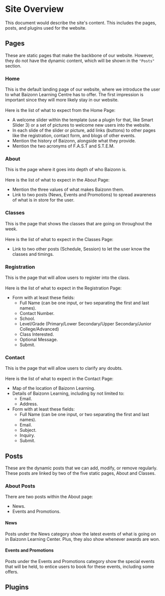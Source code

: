 # Site Overview
This document would describe the site's content. This includes the pages, posts, and plugins used for the website.

## Pages
These are static pages that make the backbone of our website. However, they do not have the dynamic content, which will be shown in the `"Posts"` section.

### Home
This is the default landing page of our website, where we introduce the user to what Baizonn Learning Centre has to offer. The first impression is important since they will more likely stay in our website.<br><br>
Here is the list of what to expect from the Home Page:
- A welcome slider within the template (use a plugin for that, like Smart Slider 3) or a set of pictures to welcome new users into the website.
- In each slide of the slider or picture, add links (buttons) to other pages like the registration, contact form, and blogs of other events.
- Mention the history of Baizonn, alongside what they provide.
- Mention the two acronyms of F.A.S.T and S.T.E.M.

### About
This is the page where it goes into depth of who Baizonn is.<br><br>
Here is the list of what to expect in the About Page:
- Mention the three values of what makes Baizonn them.
- Link to two posts (News, Events and Promotions) to spread awareness of what is in store for the user.

### Classes
This is the page that shows the classes that are going on throughout the week.<br><br>
Here is the list of what to expect in the Classes Page:
- Link to two other posts (Schedule, Session) to let the user know the classes and timings.

### Registration
This is the page that will allow users to register into the class.<br><br>
Here is the list of what to expect in the Registration Page:
- Form with at least these fields:
    - Full Name (can be one input, or two separating the first and last names).
    - Contact Number.
    - School.
    - Level/Grade (Primary/Lower Secondary/Upper Secondary/Junior College/Advanced)
    - Class Interested.
    - Optional Message.
    - Submit.

### Contact
This is the page that will allow users to clarify any doubts.<br><br>
Here is the list of what to expect in the Contact Page:
- Map of the location of Baizonn Learning.
- Details of Baizonn Learning, including by not limited to:
    - Email.
    - Address.
- Form with at least these fields:
    - Full Name (can be one input, or two separating the first and last names).
    - Email.
    - Subject.
    - Inquiry.
    - Submit.

## Posts
These are the dynamic posts that we can add, modify, or remove regularly. These posts are linked by two of the five static pages, About and Classes.

### About Posts
There are two posts within the About page:
- News.
- Events and Promotions.

#### News
Posts under the News category show the latest events of what is going on in Baizonn Learning Center. Plus, they also show whenever awards are won.

#### Events and Promotions
Posts under the Events and Promotions category show the special events that will be held, to entice users to book for these events, including some offers.

## Plugins

